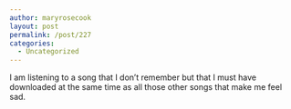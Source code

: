```yaml
---
author: maryrosecook
layout: post
permalink: /post/227
categories:
  - Uncategorized
---
```

I am listening to a song that I don&#8217;t remember but that I must have downloaded at the same time as all those other songs that make me feel sad.